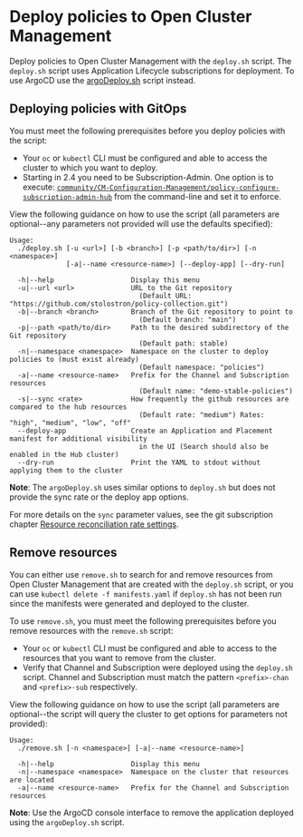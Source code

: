 # Deploy policies to Open Cluster Management

Deploy policies to Open Cluster Management with the `deploy.sh` script. The `deploy.sh` script uses Application Lifecycle subscriptions for deployment.  To use ArgoCD use the [argoDeploy.sh](argoDeploy.sh) script instead.

## Deploying policies with GitOps

You must meet the following prerequisites before you deploy policies with the script:

- Your `oc` or `kubectl` CLI must be configured and able to access the cluster to which you want to
  deploy.
- Starting in 2.4 you need to be Subscription-Admin. One option is to execute:
  [`community/CM-Configuration-Management/policy-configure-subscription-admin-hub`](../community/CM-Configuration-Management/policy-configure-subscription-admin-hub.yaml)
  from the command-line and set it to enforce.

View the following guidance on how to use the script (all parameters are optional--any parameters
not provided will use the defaults specified):

```
Usage:
  ./deploy.sh [-u <url>] [-b <branch>] [-p <path/to/dir>] [-n <namespace>]
              [-a|--name <resource-name>] [--deploy-app] [--dry-run]

  -h|--help                   Display this menu
  -u|--url <url>              URL to the Git repository
                                (Default URL: "https://github.com/stolostron/policy-collection.git")
  -b|--branch <branch>        Branch of the Git repository to point to
                                (Default branch: "main")
  -p|--path <path/to/dir>     Path to the desired subdirectory of the Git repository
                                (Default path: stable)
  -n|--namespace <namespace>  Namespace on the cluster to deploy policies to (must exist already)
                                (Default namespace: "policies")
  -a|--name <resource-name>   Prefix for the Channel and Subscription resources
                                (Default name: "demo-stable-policies")
  -s|--sync <rate>            How frequently the github resources are compared to the hub resources
                                (Default rate: "medium") Rates: "high", "medium", "low", "off"
  --deploy-app                Create an Application and Placement manifest for additional visibility 
                                in the UI (Search should also be enabled in the Hub cluster)
  --dry-run                   Print the YAML to stdout without applying them to the cluster
```

**Note**: The `argoDeploy.sh` uses similar options to `deploy.sh` but does not provide the sync rate or the deploy app options.

For more details on the `sync` parameter values, see the git subscription chapter
[Resource reconciliation rate settings](https://github.com/stolostron/multicloud-operators-subscription/blob/main/docs/gitrepo_subscription.md#resource-reconciliation-rate-settings).

## Remove resources

You can either use `remove.sh` to search for and remove resources from Open Cluster Management that
are created with the `deploy.sh` script, or you can use `kubectl delete -f manifests.yaml` if
`deploy.sh` has not been run since the manifests were generated and deployed to the cluster.

To use `remove.sh`, you must meet the following prerequisites before you remove resources with the
`remove.sh` script:

- Your `oc` or `kubectl` CLI must be configured and able to access to the resources that you want to
  remove from the cluster.
- Verify that Channel and Subscription were deployed using the `deploy.sh` script. Channel and
  Subscription must match the pattern `<prefix>-chan` and `<prefix>-sub` respectively.

View the following guidance on how to use the script (all parameters are optional--the script will
query the cluster to get options for parameters not provided):

```
Usage:
  ./remove.sh [-n <namespace>] [-a|--name <resource-name>]

  -h|--help                   Display this menu
  -n|--namespace <namespace>  Namespace on the cluster that resources are located
  -a|--name <resource-name>   Prefix for the Channel and Subscription resources
```

**Note**: Use the ArgoCD console interface to remove the application deployed using the `argoDeploy.sh` script.

